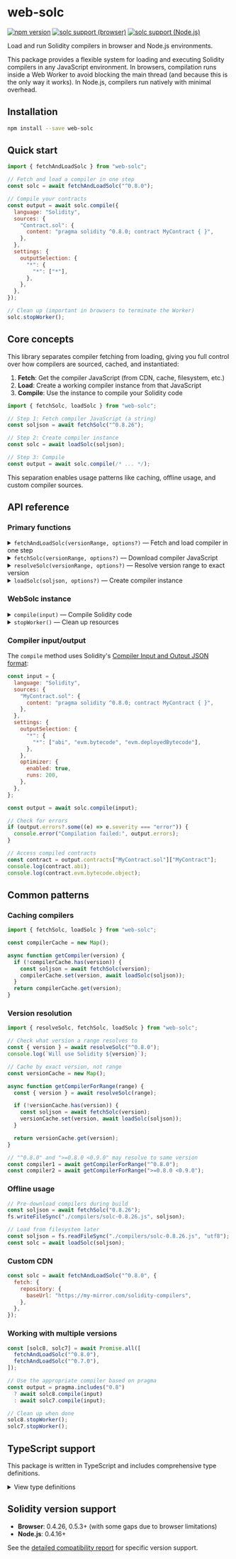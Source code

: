 # web-solc

[![npm version](https://img.shields.io/npm/v/web-solc)](https://www.npmjs.com/package/web-solc)
[![solc support (browser)](<https://img.shields.io/badge/dynamic/json?url=https://raw.githubusercontent.com/gnidan/web-solc/main/browser-compatibility-badge.json&query=$.message&label=solc%20support%20(browser)&color=brightgreen>)](./COMPATIBILITY.md)
[![solc support (Node.js)](<https://img.shields.io/badge/dynamic/json?url=https://raw.githubusercontent.com/gnidan/web-solc/main/node-compatibility-badge.json&query=$.message&label=solc%20support%20(Node.js)&color=brightgreen>)](./COMPATIBILITY.md)

Load and run Solidity compilers in browser and Node.js environments.

This package provides a flexible system for loading and executing Solidity compilers
in any JavaScript environment. In browsers, compilation runs inside a Web Worker to avoid
blocking the main thread (and because this is the only way it works). In Node.js, compilers run natively with minimal overhead.

## Installation

```bash
npm install --save web-solc
```

## Quick start

```javascript
import { fetchAndLoadSolc } from "web-solc";

// Fetch and load a compiler in one step
const solc = await fetchAndLoadSolc("^0.8.0");

// Compile your contracts
const output = await solc.compile({
  language: "Solidity",
  sources: {
    "Contract.sol": {
      content: "pragma solidity ^0.8.0; contract MyContract { }",
    },
  },
  settings: {
    outputSelection: {
      "*": {
        "*": ["*"],
      },
    },
  },
});

// Clean up (important in browsers to terminate the Worker)
solc.stopWorker();
```

## Core concepts

This library separates compiler fetching from loading, giving you full control over
how compilers are sourced, cached, and instantiated:

1. **Fetch**: Get the compiler JavaScript (from CDN, cache, filesystem, etc.)
2. **Load**: Create a working compiler instance from that JavaScript
3. **Compile**: Use the instance to compile your Solidity code

```javascript
import { fetchSolc, loadSolc } from "web-solc";

// Step 1: Fetch compiler JavaScript (a string)
const soljson = await fetchSolc("^0.8.26");

// Step 2: Create compiler instance
const solc = await loadSolc(soljson);

// Step 3: Compile
const output = await solc.compile(/* ... */);
```

This separation enables usage patterns like caching, offline usage, and custom
compiler sources.

## API reference

### Primary functions

<details>
<summary><code>fetchAndLoadSolc(versionRange, options?)</code> — Fetch and load compiler in one step</summary>

```typescript
function fetchAndLoadSolc(
  versionRange: string,
  options?: FetchAndLoadOptions
): Promise<WebSolc>;
```

The simplest way to get a working compiler. Combines `fetchSolc` and `loadSolc` for convenience.

**Parameters:**

- `versionRange` — Semantic version range (`"^0.8.0"`, `"0.8.26"`, `"latest"`)
- `options.fetch` — Repository configuration (optional)
- `options.load` — Compiler loading options (optional)

**Example:**

```javascript
const solc = await fetchAndLoadSolc("^0.8.0");
const output = await solc.compile(input);
solc.stopWorker();
```

</details>

<details>
<summary><code>fetchSolc(versionRange, options?)</code> — Download compiler JavaScript</summary>

```typescript
function fetchSolc(
  versionRange: string,
  options?: FetchOptions
): Promise<string>;
```

Downloads the compiler JavaScript from binaries.soliditylang.org.

**Parameters:**

- `versionRange` — Semantic version range for selecting compiler
- `options.repository.baseUrl` — Alternative CDN URL (optional)

**Returns:** Compiler JavaScript as a string

**Example:**

```javascript
const soljson = await fetchSolc("0.8.26");
// Store it, cache it, or load it immediately
localStorage.setItem("solc-0.8.26", soljson);
```

</details>

<details>
<summary><code>resolveSolc(versionRange, options?)</code> — Resolve version range to exact version</summary>

```typescript
function resolveSolc(
  versionRange: string,
  options?: FetchOptions
): Promise<{ version: string; path: string }>;
```

Resolves a semantic version range to the exact compiler version and path, without downloading the compiler.

**Parameters:**

- `versionRange` — Semantic version range for selecting compiler
- `options.repository.baseUrl` — Alternative CDN URL (optional)

**Returns:** Object with exact `version` and `path`

**Example:**

```javascript
const { version, path } = await resolveSolc("^0.8.0");
console.log(version); // "0.8.26"
console.log(path); // "soljson-v0.8.26+commit.8a97fa7a.js"

// Useful for checking what version would be downloaded
const latest = await resolveSolc("latest");
console.log(`Latest version is ${latest.version}`);
```

</details>

<details>
<summary><code>loadSolc(soljson, options?)</code> — Create compiler instance</summary>

```typescript
function loadSolc(soljson: string, options?: LoadOptions): Promise<WebSolc>;
```

Creates a working compiler instance from JavaScript source.

**Parameters:**

- `soljson` — The compiler JavaScript as a string
- `options` — Advanced configuration (rarely needed)

**Returns:** WebSolc instance ready to compile

**Example:**

```javascript
// From any source: CDN, filesystem, cache, etc.
const soljson = await getCompilerSomehow();
const solc = await loadSolc(soljson);
```

</details>

### WebSolc instance

<details>
<summary><code>compile(input)</code> — Compile Solidity code</summary>

```typescript
compile(input: CompilerInput): Promise<CompilerOutput>
```

**Example:**

```javascript
const output = await solc.compile({
  language: "Solidity",
  sources: {
    "Contract.sol": {
      content: "pragma solidity ^0.8.0; contract C { }",
    },
  },
  settings: {
    outputSelection: {
      "*": { "*": ["abi", "evm.bytecode"] },
    },
  },
});
```

</details>

<details>
<summary><code>stopWorker()</code> — Clean up resources</summary>

```typescript
stopWorker(): void
```

**Important:** Always call this when done, especially in browsers where it terminates the Web Worker.

```javascript
try {
  const output = await solc.compile(input);
  // Use output...
} finally {
  solc.stopWorker();
}
```

</details>

### Compiler input/output

The `compile` method uses Solidity's [Compiler Input and Output JSON format](https://docs.soliditylang.org/en/latest/using-the-compiler.html#compiler-input-and-output-json-description):

```javascript
const input = {
  language: "Solidity",
  sources: {
    "MyContract.sol": {
      content: "pragma solidity ^0.8.0; contract MyContract { }",
    },
  },
  settings: {
    outputSelection: {
      "*": {
        "*": ["abi", "evm.bytecode", "evm.deployedBytecode"],
      },
    },
    optimizer: {
      enabled: true,
      runs: 200,
    },
  },
};

const output = await solc.compile(input);

// Check for errors
if (output.errors?.some((e) => e.severity === "error")) {
  console.error("Compilation failed:", output.errors);
}

// Access compiled contracts
const contract = output.contracts["MyContract.sol"]["MyContract"];
console.log(contract.abi);
console.log(contract.evm.bytecode.object);
```

## Common patterns

### Caching compilers

```javascript
import { fetchSolc, loadSolc } from "web-solc";

const compilerCache = new Map();

async function getCompiler(version) {
  if (!compilerCache.has(version)) {
    const soljson = await fetchSolc(version);
    compilerCache.set(version, await loadSolc(soljson));
  }
  return compilerCache.get(version);
}
```

### Version resolution

```javascript
import { resolveSolc, fetchSolc, loadSolc } from "web-solc";

// Check what version a range resolves to
const { version } = await resolveSolc("^0.8.0");
console.log(`Will use Solidity ${version}`);

// Cache by exact version, not range
const versionCache = new Map();

async function getCompilerForRange(range) {
  const { version } = await resolveSolc(range);

  if (!versionCache.has(version)) {
    const soljson = await fetchSolc(version);
    versionCache.set(version, await loadSolc(soljson));
  }

  return versionCache.get(version);
}

// "^0.8.0" and ">=0.8.0 <0.9.0" may resolve to same version
const compiler1 = await getCompilerForRange("^0.8.0");
const compiler2 = await getCompilerForRange(">=0.8.0 <0.9.0");
```

### Offline usage

```javascript
// Pre-download compilers during build
const soljson = await fetchSolc("0.8.26");
fs.writeFileSync("./compilers/solc-0.8.26.js", soljson);

// Load from filesystem later
const soljson = fs.readFileSync("./compilers/solc-0.8.26.js", "utf8");
const solc = await loadSolc(soljson);
```

### Custom CDN

```javascript
const solc = await fetchAndLoadSolc("^0.8.0", {
  fetch: {
    repository: {
      baseUrl: "https://my-mirror.com/solidity-compilers",
    },
  },
});
```

### Working with multiple versions

```javascript
const [solc8, solc7] = await Promise.all([
  fetchAndLoadSolc("^0.8.0"),
  fetchAndLoadSolc("^0.7.0"),
]);

// Use the appropriate compiler based on pragma
const output = pragma.includes("0.8")
  ? await solc8.compile(input)
  : await solc7.compile(input);

// Clean up when done
solc8.stopWorker();
solc7.stopWorker();
```

## TypeScript support

This package is written in TypeScript and includes comprehensive type definitions.

<details>
<summary>View type definitions</summary>

```typescript
import type {
  WebSolc,
  CompilerInput,
  CompilerOutput,
  FetchOptions,
  LoadOptions,
  FetchAndLoadOptions,
} from "web-solc";

// Core instance type
interface WebSolc {
  compile(input: CompilerInput): Promise<CompilerOutput>;
  stopWorker(): void;
}

// Options for fetchSolc
interface FetchOptions {
  repository?: {
    baseUrl?: string;
  };
}

// Options for loadSolc
interface LoadOptions {
  compatibility?: {
    disableCompilerInterfaces?: Array<"legacy" | "modern">;
  };
}

// Combined options for fetchAndLoadSolc
interface FetchAndLoadOptions {
  fetch?: FetchOptions;
  load?: LoadOptions;
}
```

</details>

## Solidity version support

- **Browser**: 0.4.26, 0.5.3+ (with some gaps due to browser limitations)
- **Node.js**: 0.4.16+

See the [detailed compatibility report](../../COMPATIBILITY.md) for specific version support.
